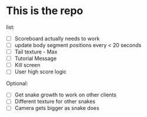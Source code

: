 # This is the repo

list:

-   [ ] Scoreboard actually needs to work
-   [ ] update body segment positions every < 20 seconds
-   [ ] Tail texture - Max
-   [ ] Tutorial Message
-   [ ] Kill screen
-   [ ] User high score logic

Optional:

-   [ ] Get snake growth to work on other clients
-   [ ] Different texture for other snakes
-   [ ] Camera gets bigger as snake does
